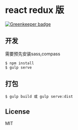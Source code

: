# react redux 版

[![Greenkeeper badge](https://badges.greenkeeper.io/zanjs/julian-react-redux.svg)](https://greenkeeper.io/)


## 开发
需要预先安装sass,compass  

```
$ npm install
$ gulp serve
```

## 打包  
 
```
$ gulp build 或 gulp serve:dist
```


## License
MIT
